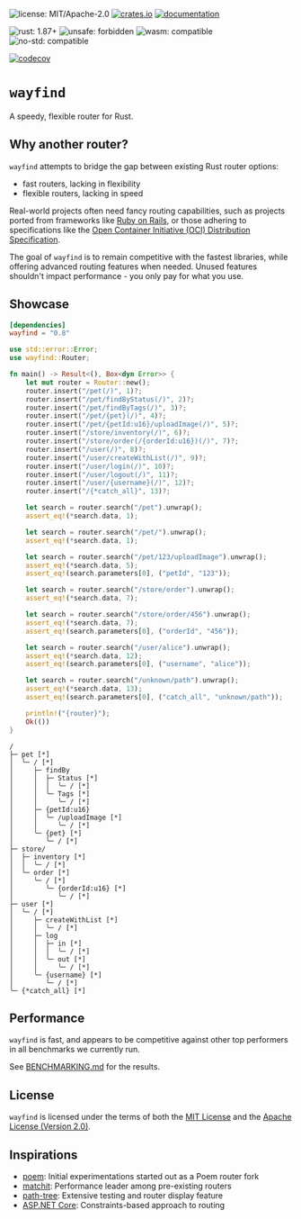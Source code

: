 ![license: MIT/Apache-2.0](https://img.shields.io/badge/license-MIT%2FApache--2.0-blue.svg)
[![crates.io](https://img.shields.io/crates/v/wayfind)](https://crates.io/crates/wayfind)
[![documentation](https://docs.rs/wayfind/badge.svg)](https://docs.rs/wayfind)

![rust: 1.87+](https://img.shields.io/badge/rust-1.87+-orange.svg)
![`unsafe`: forbidden](https://img.shields.io/badge/unsafe-forbidden-success.svg)
![`wasm`: compatible](https://img.shields.io/badge/wasm-compatible-success.svg)
![`no-std`: compatible](https://img.shields.io/badge/no--std-compatible-success.svg)

[![codecov](https://codecov.io/gh/DuskSystems/wayfind/graph/badge.svg?token=QMSW55438K)](https://codecov.io/gh/DuskSystems/wayfind)

# `wayfind`

A speedy, flexible router for Rust.

## Why another router?

`wayfind` attempts to bridge the gap between existing Rust router options:

- fast routers, lacking in flexibility
- flexible routers, lacking in speed

Real-world projects often need fancy routing capabilities, such as projects ported from frameworks like [Ruby on Rails](https://guides.rubyonrails.org/routing.html), or those adhering to specifications like the [Open Container Initiative (OCI) Distribution Specification](https://github.com/opencontainers/distribution-spec/blob/main/spec.md).

The goal of `wayfind` is to remain competitive with the fastest libraries, while offering advanced routing features when needed. Unused features shouldn't impact performance - you only pay for what you use.

## Showcase

```toml
[dependencies]
wayfind = "0.8"
```

```rust
use std::error::Error;
use wayfind::Router;

fn main() -> Result<(), Box<dyn Error>> {
    let mut router = Router::new();
    router.insert("/pet(/)", 1)?;
    router.insert("/pet/findByStatus(/)", 2)?;
    router.insert("/pet/findByTags(/)", 3)?;
    router.insert("/pet/{pet}(/)", 4)?;
    router.insert("/pet/{petId:u16}/uploadImage(/)", 5)?;
    router.insert("/store/inventory(/)", 6)?;
    router.insert("/store/order(/{orderId:u16})(/)", 7)?;
    router.insert("/user(/)", 8)?;
    router.insert("/user/createWithList(/)", 9)?;
    router.insert("/user/login(/)", 10)?;
    router.insert("/user/logout(/)", 11)?;
    router.insert("/user/{username}(/)", 12)?;
    router.insert("/{*catch_all}", 13)?;

    let search = router.search("/pet").unwrap();
    assert_eq!(*search.data, 1);

    let search = router.search("/pet/").unwrap();
    assert_eq!(*search.data, 1);

    let search = router.search("/pet/123/uploadImage").unwrap();
    assert_eq!(*search.data, 5);
    assert_eq!(search.parameters[0], ("petId", "123"));

    let search = router.search("/store/order").unwrap();
    assert_eq!(*search.data, 7);

    let search = router.search("/store/order/456").unwrap();
    assert_eq!(*search.data, 7);
    assert_eq!(search.parameters[0], ("orderId", "456"));

    let search = router.search("/user/alice").unwrap();
    assert_eq!(*search.data, 12);
    assert_eq!(search.parameters[0], ("username", "alice"));

    let search = router.search("/unknown/path").unwrap();
    assert_eq!(*search.data, 13);
    assert_eq!(search.parameters[0], ("catch_all", "unknown/path"));

    println!("{router}");
    Ok(())
}
```

```
/
├─ pet [*]
│  ╰─ / [*]
│     ├─ findBy
│     │  ├─ Status [*]
│     │  │  ╰─ / [*]
│     │  ╰─ Tags [*]
│     │     ╰─ / [*]
│     ├─ {petId:u16}
│     │  ╰─ /uploadImage [*]
│     │     ╰─ / [*]
│     ╰─ {pet} [*]
│        ╰─ / [*]
├─ store/
│  ├─ inventory [*]
│  │  ╰─ / [*]
│  ╰─ order [*]
│     ╰─ / [*]
│        ╰─ {orderId:u16} [*]
│           ╰─ / [*]
├─ user [*]
│  ╰─ / [*]
│     ├─ createWithList [*]
│     │  ╰─ / [*]
│     ├─ log
│     │  ├─ in [*]
│     │  │  ╰─ / [*]
│     │  ╰─ out [*]
│     │     ╰─ / [*]
│     ╰─ {username} [*]
│        ╰─ / [*]
╰─ {*catch_all} [*]
```

## Performance

`wayfind` is fast, and appears to be competitive against other top performers in all benchmarks we currently run.

See [BENCHMARKING.md](BENCHMARKING.md) for the results.

## License

`wayfind` is licensed under the terms of both the [MIT License](LICENSE-MIT) and the [Apache License (Version 2.0)](LICENSE-APACHE).

## Inspirations

- [poem](https://github.com/poem-web/poem): Initial experimentations started out as a Poem router fork
- [matchit](https://github.com/ibraheemdev/matchit): Performance leader among pre-existing routers
- [path-tree](https://github.com/viz-rs/path-tree): Extensive testing and router display feature
- [ASP.NET Core](https://github.com/dotnet/AspNetCore): Constraints-based approach to routing
